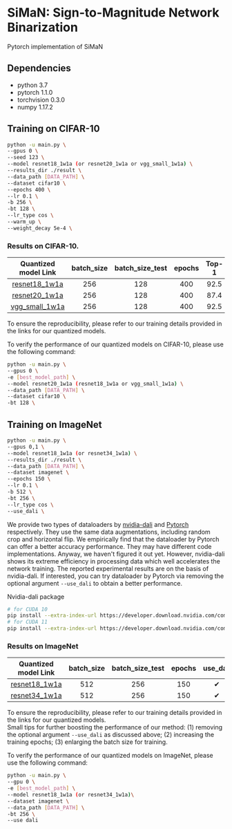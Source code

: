 # SiMaN: Sign-to-Magnitude Network Binarization
Pytorch implementation of SiMaN

## Dependencies 
* python 3.7
* pytorch 1.1.0 
* torchvision 0.3.0
* numpy 1.17.2

## Training on CIFAR-10
```bash
python -u main.py \
--gpus 0 \
--seed 123 \
--model resnet18_1w1a (or resnet20_1w1a or vgg_small_1w1a) \
--results_dir ./result \
--data_path [DATA_PATH] \
--dataset cifar10 \
--epochs 400 \
--lr 0.1 \
-b 256 \
-bt 128 \
--lr_type cos \
--warm_up \
--weight_decay 5e-4 \
```

### Results on CIFAR-10. 
|Quantized model Link                                                                                  | batch_size | batch_size_test | epochs| Top-1 |
|:----------------------------------------------------------------------------------------------------:|:----------:|:---------------:|:-----:|:-----:|
|[resnet18_1w1a](https://drive.google.com/drive/folders/1x2ihCroNVhW08drZJUTyI3XIEQpDc2su?usp=sharing) |    256     |       128       | 400   | 92.5 |  
|[resnet20_1w1a](https://drive.google.com/drive/folders/1-1HXFFsw0bGplsA-pkYetl-ETFpvLGiL?usp=sharing) |    256     |       128       | 400   | 87.4 |
|[vgg_small_1w1a](https://drive.google.com/drive/folders/1vkV_U63kXxBumYT-OVV80mesKpAzFztJ?usp=sharing) |    256     |       128       | 400   | 92.5 |


To ensure the reproducibility, please refer to our training details provided in the links for our quantized models.

To verify the performance of our quantized models on CIFAR-10, please use the following command:
```bash 
python -u main.py \
--gpus 0 \
-e [best_model_path] \
--model resnet20_1w1a (resnet18_1w1a or vgg_small_1w1a) \
--data_path [DATA_PATH] \
--dataset cifar10 \
-bt 128 \
```

## Training on ImageNet
```bash
python -u main.py \
--gpus 0,1 \
--model resnet18_1w1a (or resnet34_1w1a) \
--results_dir ./result \
--data_path [DATA_PATH] \
--dataset imagenet \
--epochs 150 \
--lr 0.1 \
-b 512 \
-bt 256 \
--lr_type cos \
--use_dali \
```

We provide two types of dataloaders by [nvidia-dali](https://docs.nvidia.com/deeplearning/dali/user-guide/docs/index.html) and [Pytorch](https://pytorch.org/docs/stable/data.html) respectively. They use the same data augmentations, including random crop and horizontal flip. We empirically find that the dataloader by Pytorch can offer a better accuracy performance. They may have different code implementations. Anyway, we haven't figured it out yet. However, nvidia-dali shows its extreme efficiency in processing data which well accelerates the network training. The reported experimental results are on the basis of nvidia-dali. If interested, you can try dataloader by Pytorch via removing the optional argument ```--use_dali``` to obtain a better performance.  

Nvidia-dali package
```bash
# for CUDA 10
pip install --extra-index-url https://developer.download.nvidia.com/compute/redist nvidia-dali-cuda100
# for CUDA 11
pip install --extra-index-url https://developer.download.nvidia.com/compute/redist nvidia-dali-cuda110
```
### Results on ImageNet

|Quantized model Link                                                                                  | batch_size | batch_size_test | epochs| use_dali| Top-1 | Top-5 | 
|:----------------------------------------------------------------------------------------------------:|:----------:|:---------------:|:-----:|:-------:|:-----:|:-----:|
| [resnet18_1w1a](https://drive.google.com/drive/folders/15pwL5UeJGFHNwHNFh7Yl6dFgAX9QvxE5?usp=sharing)|    512     |       256       |  150  |   ✔    | 60.1 | 82.3 |
| [resnet34_1w1a](https://drive.google.com/drive/folders/1vhl1Q9ulTfqMy27Gn5lFIMgop24UIRh8?usp=sharing)|    512     |       256       |  150  |   ✔    | 63.9 | 84.8 |

To ensure the reproducibility, please refer to our training details provided in the links for our quantized models. \
Small tips for further boosting the performance of our method: (1) removing the optional argument ```--use_dali``` as discussed above; (2) increasing the training epochs; (3) enlarging the batch size for training.

To verify the performance of our quantized models on ImageNet, please use the following command:
```bash
python -u main.py \
--gpu 0 \
-e [best_model_path] \
--model resnet18_1w1a (or resnet34_1w1a)\
--dataset imagenet \
--data_path [DATA_PATH] \
-bt 256 \
--use dali
```
